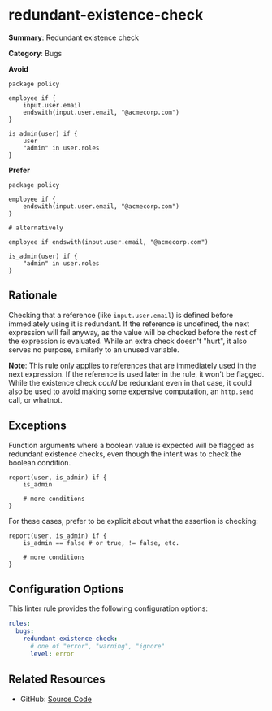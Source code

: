 # redundant-existence-check

**Summary**: Redundant existence check

**Category**: Bugs

**Avoid**
```rego
package policy

employee if {
    input.user.email
    endswith(input.user.email, "@acmecorp.com")
}

is_admin(user) if {
    user
    "admin" in user.roles
}
```

**Prefer**
```rego
package policy

employee if {
    endswith(input.user.email, "@acmecorp.com")
}

# alternatively

employee if endswith(input.user.email, "@acmecorp.com")

is_admin(user) if {
    "admin" in user.roles
}
```

## Rationale

Checking that a reference (like `input.user.email`) is defined before immediately using it is redundant. If the
reference is undefined, the next expression will fail anyway, as the value will be checked before the rest of the
expression is evaluated. While an extra check doesn't "hurt", it also serves no purpose, similarly to an unused
variable.

**Note**: This rule only applies to references that are immediately used in the next expression. If the reference is
used later in the rule, it won't be flagged. While the existence check _could_ be redundant even in that case, it could
also be used to avoid making some expensive computation, an `http.send` call, or whatnot.

## Exceptions

Function arguments where a boolean value is expected will be flagged as redundant existence checks, even though the
intent was to check the boolean condition.

```rego
report(user, is_admin) if {
    is_admin

    # more conditions
}
```

For these cases, prefer to be explicit about what the assertion is checking:

```rego
report(user, is_admin) if {
    is_admin == false # or true, != false, etc.

    # more conditions
}
```

## Configuration Options

This linter rule provides the following configuration options:

```yaml
rules:
  bugs:
    redundant-existence-check:
      # one of "error", "warning", "ignore"
      level: error
```

## Related Resources

- GitHub: [Source Code](https://github.com/open-policy-agent/regal/blob/main/bundle/regal/rules/bugs/redundant-existence-check/redundant_existence_check.rego)

